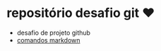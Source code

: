 # repositório desafio git :heart: <br>
- desafio de projeto github <br>
- [comandos markdown](https://www.markdownguide.org/basic-syntax/)
